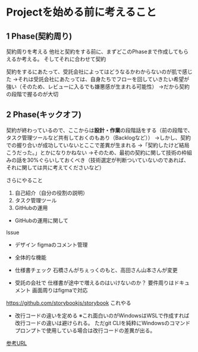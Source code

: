 # Projectを始める前に考えること

## 1 Phase(契約周り)

契約周りを考える
他社と契約をする前に、まずどこのPhaseまで作成してもらえるか考える。
そしてそれに合わせて契約

契約をするにあたって、受託会社によってはどうなるかわからないのが肌で感じた
→それは受託会社にあたっては、自身たちでフローを回していきたい希望が強い（そのため、レビューに入るでも嫌悪感が生まれる可能性）
→だから契約の段階で握るのが大切

## 2 Phase(キックオフ)

契約が終わっているので、ここからは**設計・作業**の段階話をする（前の段階で、タスク管理ツールなど共有しておくのもあり（Backlogなど））
→しかし、契約での握り合いが成功していないとここで差異が生まれる
→「契約したけど結局こうだった。」とかになりかねない
→そのため、最初の契約に関して技術の枠組みの話を30%ぐらいしておくべき（技術選定が判断ついていないのであれば、それに関しては共に考えてくださいなど）

さらにやること
1. 自己紹介（自分の役割の説明）
2. タスク管理ツール
3. GitHubの運用

- GitHubの運用に関して

Issue

- デザイン
figmaのコメント管理

- 全体的な機能


- 仕様書チェック
石橋さんがちぇっくのもと、高田さん山本さんが変更


- 受託の会社で
仕様書が途中で増えるのはいけないのか？
要件周りはドキュメント
画面周りはfigmaで対応

https://github.com/storybookjs/storybook
これやる

- 改行コードの違いを定める
※これ面白いのがWindowsはWSLで作成すれば改行コードの違いは避けられる。
ただgit CLIを純粋にWindowsのコマンドプロンプトで使用している場合は改行コードの差異が出る。

[参考URL](https://qiita.com/nacam403/items/23511637335fc221bba2)